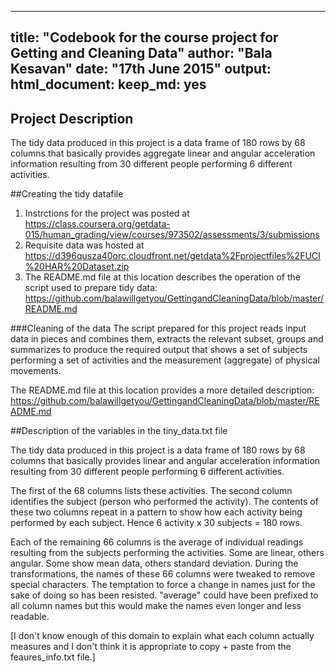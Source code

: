 
---
title: "Codebook for the course project for Getting and Cleaning Data"
author: "Bala Kesavan"
date: "17th June 2015"
output:
  html_document:
    keep_md: yes
---
 
## Project Description
The tidy data produced in this project is a data frame of 180 rows by 68 columns that basically provides aggregate linear and angular acceleration information resulting from 30 different people performing 6 different activities.
 
##Creating the tidy datafile
 
1. Instrctions for the project was posted at https://class.coursera.org/getdata-015/human_grading/view/courses/973502/assessments/3/submissions
2. Requisite data was hosted at https://d396qusza40orc.cloudfront.net/getdata%2Fprojectfiles%2FUCI%20HAR%20Dataset.zip
3. The README.md file at this location describes the operation of the script used to prepare tidy data: https://github.com/balawillgetyou/GettingandCleaningData/blob/master/README.md
 
###Cleaning of the data
The script prepared for this project reads input data in pieces and combines them, extracts the relevant subset, groups and summarizes to produce the required output that shows a set of subjects performing a set of activities and the measurement (aggregate) of physical movements.

The README.md file at this location provides a more detailed description: https://github.com/balawillgetyou/GettingandCleaningData/blob/master/README.md
 
##Description of the variables in the tiny_data.txt file

 
The tidy data produced in this project is a data frame of 180 rows by 68 columns that basically provides linear and angular acceleration information resulting from 30 different people performing 6 different activities.

The first of the 68 columns lists these activities. The second column identifies the subject (person who performed the activity). The contents of these two columns repeat in a pattern to show how each activity being performed by each subject. Hence 6 activity x 30 subjects = 180 rows.

Each of the remaining 66 columns is the average of individual readings resulting from the subjects performing the activities. Some are linear, others angular. Some show mean data, others standard deviation. During the transformations, the names of these 66 columns were tweaked to remove special characters. The temptation to force a change in names just for the sake of doing so has been resisted. "average" could have been prefixed to all column names but this would make the names even longer and less readable.

[I don't know enough of this domain to explain what each column actually measures and I don't think it is appropriate to copy + paste from the feaures_info.txt file.]

